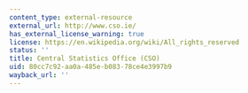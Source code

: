 ```yaml
---
content_type: external-resource
external_url: http://www.cso.ie/
has_external_license_warning: true
license: https://en.wikipedia.org/wiki/All_rights_reserved
status: ''
title: Central Statistics Office (CSO)
uid: 80cc7c92-aa0a-485e-b083-78ce4e3997b9
wayback_url: ''
---
```

